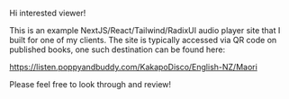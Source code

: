 Hi interested viewer!

This is an example NextJS/React/Tailwind/RadixUI audio player site that I built for one of my clients. The site is typically accessed via QR code on published books, one such destination can be found here:

https://listen.poppyandbuddy.com/KakapoDisco/English-NZ/Maori

Please feel free to look through and review!
